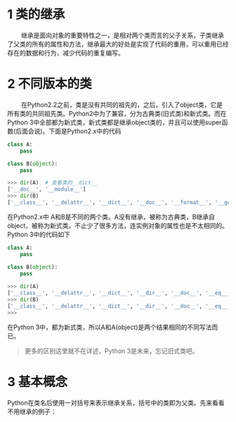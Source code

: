 # 1 类的继承
&nbsp;&nbsp;&nbsp;&nbsp;&nbsp;&nbsp;&nbsp;&nbsp;继承是面向对象的重要特性之一，是相对两个类而言的父子关系，子类继承了父类的所有的属性和方法，继承最大的好处是实现了代码的重用，可以重用已经存在的数据和行为，减少代码的重复编写。
# 2 不同版本的类
&nbsp;&nbsp;&nbsp;&nbsp;&nbsp;&nbsp;&nbsp;&nbsp;在Python2.2之前，类是没有共同的祖先的，之后，引入了object类，它是所有类的共同祖先类。Python2中为了兼容，分为古典类(旧式类)和新式类。而在Python 3中全部都为新式类，新式类都是继承object类的，并且可以使用super函数(后面会说)。下面是Python2.x中的代码
```python
class A:
    pass

class B(object):
    pass

>>> dir(A)  # 查看类的__dict__
['__doc__', '__module__']
>>> dir(B)
['__class__', '__delattr__', '__dict__', '__doc__', '__format__', '__getattribute__', '__hash__', '__init__', '__module__', '__new__', '__reduce__', '__reduce_ex__', '__repr__', '__setattr__', '__sizeof__', '__str__', '__subclasshook__', '__weakref__']
```
在Python2.x中 A和B是不同的两个类。A没有继承，被称为古典类，B继承自object，被称为新式类。不止少了很多方法，连实例对象的属性也是不太相同的。Python 3中的代码如下
```python
class A:
    pass

class B(object):
    pass
 
>>> dir(A)
['__class__', '__delattr__', '__dict__', '__dir__', '__doc__', '__eq__', '__format__', '__ge__', '__getattribute__', '__gt__', '__hash__', '__init__', '__init_subclass__', '__le__', '__lt__', '__module__', '__ne__', '__new__', '__reduce__', '__reduce_ex__', '__repr__', '__setattr__', '__sizeof__', '__str__', '__subclasshook__', '__weakref__']
>>> dir(B)
['__class__', '__delattr__', '__dict__', '__dir__', '__doc__', '__eq__', '__format__', '__ge__', '__getattribute__', '__gt__', '__hash__', '__init__', '__init_subclass__', '__le__', '__lt__', '__module__', '__ne__', '__new__', '__reduce__', '__reduce_ex__', '__repr__', '__setattr__', '__sizeof__', '__str__', '__subclasshook__', '__weakref__']
>>> 
```
在Python 3中，都为新式类，所以A和A(object)是两个结果相同的不同写法而已。
> 更多的区别这里就不在详述，Python 3是未来，忘记旧式类吧。
# 3 基本概念
Python在类名后使用一对括号来表示继承关系，括号中的类即为父类。先来看看不用继承的例子：
```python

```